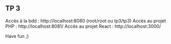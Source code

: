 ## TP 3

Accès à la bdd : http://localhost:8080 (root/root ou tp3/tp3)
Accès au projet PHP : http://localhost:8081/
Accès au projet React : http://localhost:3000/


Have fun ;)